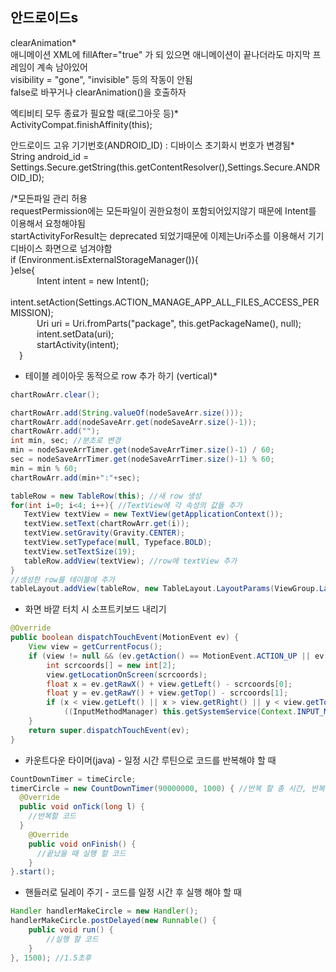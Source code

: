    ## 안드로이드s 

clearAnimation*  
애니메이션 XML에 fillAfter="true" 가 되 있으면 애니메이션이 끝나더라도 마지막 프레임이 계속 남아있어  
visibility = "gone", "invisible" 등의 작동이 안됨  
false로 바꾸거나 clearAnimation()을 호출하자    
   
         
엑티비티 모두 종료가 필요할 때(로그아웃 등)*       
ActivityCompat.finishAffinity(this);           
      
           
안드로이드 고유 기기번호(ANDROID_ID) : 디바이스 초기화시 번호가 변경됨*                     
String android_id = Settings.Secure.getString(this.getContentResolver(),Settings.Secure.ANDROID_ID);                 
        
       
  /*모든파일 관리 허용        
  requestPermission에는 모든파일이 권한요청이 포함되어있지않기 때문에 Intent를 이용해서 요청해야됨        
  startActivityForResult는 deprecated 되었기때문에 이제는Uri주소를 이용해서 기기 디바이스 화면으로 넘겨야함       
  if (Environment.isExternalStorageManager()){     
  }else{     
   Intent intent = new Intent();   
   intent.setAction(Settings.ACTION_MANAGE_APP_ALL_FILES_ACCESS_PERMISSION);  
   Uri uri = Uri.fromParts("package", this.getPackageName(), null);    
   intent.setData(uri);   
    startActivity(intent);   
  }  
     

     
 * 테이블 레이아웃 동적으로 row 추가 하기 (vertical)*  
 ```java
chartRowArr.clear(); 

chartRowArr.add(String.valueOf(nodeSaveArr.size()));
chartRowArr.add(nodeSaveArr.get(nodeSaveArr.size()-1));
chartRowArr.add("");
int min, sec; //분초로 변경
min = nodeSaveArrTimer.get(nodeSaveArrTimer.size()-1) / 60;
sec = nodeSaveArrTimer.get(nodeSaveArrTimer.size()-1) % 60;
min = min % 60;
chartRowArr.add(min+":"+sec);

tableRow = new TableRow(this); //새 row 생성
for(int i=0; i<4; i++){ //TextView에 각 속성의 값들 추가
    TextView textView = new TextView(getApplicationContext());
    textView.setText(chartRowArr.get(i));
    textView.setGravity(Gravity.CENTER);
    textView.setTypeface(null, Typeface.BOLD);
    textView.setTextSize(19);
    tableRow.addView(textView); //row에 textView 추가
}
//생성한 row를 테이블에 추가
tableLayout.addView(tableRow, new TableLayout.LayoutParams(ViewGroup.LayoutParams.MATCH_PARENT, ViewGroup.LayoutParams.WRAP_CONTENT));  
```

        
* 화면 바깥 터치 시 소프트키보드 내리기
```java
@Override
public boolean dispatchTouchEvent(MotionEvent ev) {
    View view = getCurrentFocus();
    if (view != null && (ev.getAction() == MotionEvent.ACTION_UP || ev.getAction() == MotionEvent.ACTION_MOVE) && view instanceof EditText && !view.getClass().getName().startsWith("android.webkit.")) {
        int scrcoords[] = new int[2];
        view.getLocationOnScreen(scrcoords);
        float x = ev.getRawX() + view.getLeft() - scrcoords[0];
        float y = ev.getRawY() + view.getTop() - scrcoords[1];
        if (x < view.getLeft() || x > view.getRight() || y < view.getTop() || y > view.getBottom())
            ((InputMethodManager) this.getSystemService(Context.INPUT_METHOD_SERVICE)).hideSoftInputFromWindow((this.getWindow().getDecorView().getApplicationWindowToken()), 0);
    }
    return super.dispatchTouchEvent(ev);
}
```


* 카운트다운 타이머(java) - 일정 시간 루틴으로 코드를 반복해야 할 때
```java
CountDownTimer = timeCircle;
timerCircle = new CountDownTimer(90000000, 1000) { //반복 할 총 시간, 반복 주기(1000은 1초)
  @Override
  public void onTick(long l) {
    //반복할 코드
  }
    @Override
    public void onFinish() {
      //끝났을 때 실행 할 코드
    }
}.start();
```


* 핸들러로 딜레이 주기 - 코드를 일정 시간 후 실행 해야 할 때
  
```java
Handler handlerMakeCircle = new Handler();
handlerMakeCircle.postDelayed(new Runnable() {
    public void run() {
        //실행 할 코드
    }
}, 1500); //1.5초후

```

 
